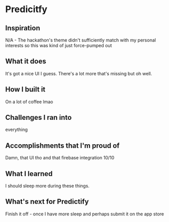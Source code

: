 # Predicitfy

## Inspiration
N/A - The hackathon's theme didn't sufficiently match with my personal interests so this was kind of just force-pumped out
## What it does
It's got a nice UI I guess. There's a lot more that's missing but oh well.
## How I built it
On a lot of coffee lmao
## Challenges I ran into
everything
## Accomplishments that I'm proud of
Damn, that UI tho and that firebase integration 10/10
## What I learned
I should sleep more during these things.
## What's next for Predictify
Finish it off - once I have more sleep and perhaps submit it on the app store
